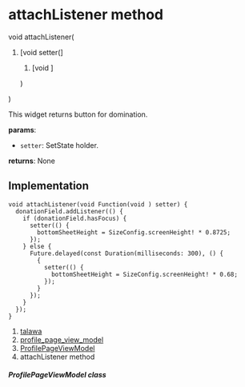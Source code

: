 
<div>

# attachListener method

</div>


void attachListener(

1.  [void
    setter(]
    1.  [void []()]

    )

)



This widget returns button for domination.

**params**:

-   `setter`: SetState holder.

**returns**: None



## Implementation

``` language-dart
void attachListener(void Function(void ) setter) {
  donationField.addListener(() {
    if (donationField.hasFocus) {
      setter(() {
        bottomSheetHeight = SizeConfig.screenHeight! * 0.8725;
      });
    } else {
      Future.delayed(const Duration(milliseconds: 300), () {
        {
          setter(() {
            bottomSheetHeight = SizeConfig.screenHeight! * 0.68;
          });
        }
      });
    }
  });
}
```







1.  [talawa](../../index.md)
2.  [profile_page_view_model](../../view_model_after_auth_view_models_profile_view_models_profile_page_view_model/)
3.  [ProfilePageViewModel](../../view_model_after_auth_view_models_profile_view_models_profile_page_view_model/ProfilePageViewModel-class.md)
4.  attachListener method

##### ProfilePageViewModel class







